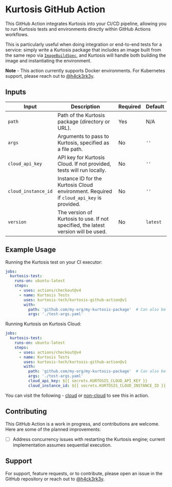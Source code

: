 # Kurtosis GitHub Action

This GitHub Action integrates Kurtosis into your CI/CD pipeline, allowing you to run Kurtosis tests and environments directly within GitHub Actions workflows. 

This is particularly useful when doing integration or end-to-end tests for a service: simply write a Kurtosis package that includes an image built from the same repo via [`ImageBuildSpec`](https://docs.kurtosis.com/api-reference/starlark-reference/image-build-spec), and Kurtosis will handle both building the image and instantiating the environment.

**Note** - This action currently supports Docker environments. For Kubernetes support, please reach out to [@h4ck3rk3y](https://github.com/h4ck3rk3y).

## Inputs

| Input              | Description                                                                                     | Required | Default        |
|--------------------|-------------------------------------------------------------------------------------------------|----------|----------------|
| `path`             | Path of the Kurtosis package (directory or URL).                                                | Yes      | N/A            |
| `args`             | Arguments to pass to Kurtosis, specified as a file path.                                        | No       | `''`           |
| `cloud_api_key`    | API key for Kurtosis Cloud. If not provided, tests will run locally.                            | No       | `''`           |
| `cloud_instance_id`| Instance ID for the Kurtosis Cloud environment. Required if `cloud_api_key` is provided.        | No       | `''`           |
| `version`          | The version of Kurtosis to use. If not specified, the latest version will be used.              | No       | `latest`       |


## Example Usage

Running the Kurtosis test on your CI executor:

```yaml
jobs:
  kurtosis-test:
    runs-on: ubuntu-latest
    steps:
      - uses: actions/checkout@v4
      - name: Kurtosis Tests
        uses: kurtosis-tech/kurtosis-github-action@v1
        with:
          path: 'github.com/my-org/my-kurtosis-package'  # Can also be the path to a Kurtosis package in the repo, e.g. './path/to/kurtosis-package'
          args: './test-args.yaml'
```

Running Kurtosis on Kurtosis Cloud:

```yaml
jobs:
  kurtosis-test:
    runs-on: ubuntu-latest
    steps:
      - uses: actions/checkout@v4
      - name: Kurtosis Tests
        uses: kurtosis-tech/kurtosis-github-action@v1
        with:
          path: 'github.com/my-org/my-kurtosis-package'  # Can also be the path to a Kurtosis package in the repo, e.g. './path/to/kurtosis-package'
          args: './test-args.yaml'
          cloud_api_key: ${{ secrets.KURTOSIS_CLOUD_API_KEY }}
          cloud_instance_id: ${{ secrets.KURTOSIS_CLOUD_INSTANCE_ID }}
```

You can visit the following - [cloud](https://github.com/kurtosis-tech/mern-package/pull/16) or [non-cloud](https://github.com/kurtosis-tech/mern-package/pull/15) to see this in action.

## Contributing

This GitHub Action is a work in progress, and contributions are welcome. Here are some of the planned improvements:

- [ ] Address concurrency issues with restarting the Kurtosis engine; current implementation assumes sequential execution.

## Support

For support, feature requests, or to contribute, please open an issue in the GitHub repository or reach out to [@h4ck3rk3y](https://github.com/h4ck3rk3y).

